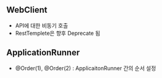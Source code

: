## WebClient
* API에 대한 비동기 호출
* RestTemplete은 향후 Deprecate 됨 

## ApplicationRunner
* @Order(1), @Order(2) : ApplicaitonRunner 간의 순서 설정